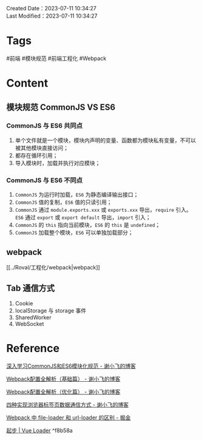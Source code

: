 Created Date：2023-07-11 10:34:27  
Last Modified：2023-07-11 10:34:27

# Tags

#前端 #模块规范 #前端工程化 #Webpack

# Content

## 模块规范 CommonJS VS ES6

### CommonJS 与 ES6 共同点

1. 单个文件就是一个模块，模块内声明的变量、函数都为模块私有变量，不可以被其他模块直接访问；
2. 都存在循环引用；
3. 导入模块时，加载并执行对应模块；

### CommonJS 与 ES6 不同点

1. `CommonJS` 为运行时加载，`ES6` 为静态编译输出接口；
2. `CommonJS` 值的复制，`ES6` 值的只读引用；
3. `CommonJS` 通过 `module.exports.xxx` 或 `exports.xxx` 导出，`require` 引入。`ES6` 通过 `export` 或 `export default` 导出，`import` 引入；
4. `CommonJS` 的 `this` 指向当前模块，`ES6` 的 `this` 是 `undefined`；
5. `CommonJS` 加载整个模块，`ES6` 可以单独加载部分；

## webpack

[[../Roval/工程化/webpack|webpack]]

## Tab 通信方式

1. Cookie
2. localStorage 与 storage 事件
3. SharedWorker
4. WebSocket

# Reference

[深入学习CommonJS和ES6模块化规范 - 谢小飞的博客](https://xieyufei.com/2021/01/08/CommonJS-ES6.html)  

[Webpack配置全解析（基础篇） - 谢小飞的博客](https://xieyufei.com/2020/06/06/Webpack-Learned.html)  

[Webpack配置全解析（优化篇） - 谢小飞的博客](https://xieyufei.com/2020/07/30/Webpack-Optimize.html)  

[四种实现浏览器标签页数据通信方式 - 谢小飞的博客](https://xieyufei.com/2020/09/12/Tab-Communicate.html)  

[Webpack 中 file-loader 和 url-loader 的区别 - 掘金](https://juejin.cn/post/7000225935215558687)  

[起步 | Vue Loader](https://vue-loader.vuejs.org/zh/guide/) ^f8b58a
